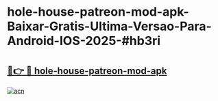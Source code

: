 # hole-house-patreon-mod-apk-Baixar-Gratis-Ultima-Versao-Para-Android-IOS-2025-#hb3ri

# <h2><a href="https://ainizakaria.my?title=hole-house-patreon-mod-apk&ref=22M">🔗👉 🔴 hole-house-patreon-mod-apk</a></h2>

[![acn](https://github.com/user-attachments/assets/0f9c940e-d8b0-45ae-aac7-cd30a18b3e1c)](https://ainizakaria.my?title=hole-house-patreon-mod-apk&ref=22M)

